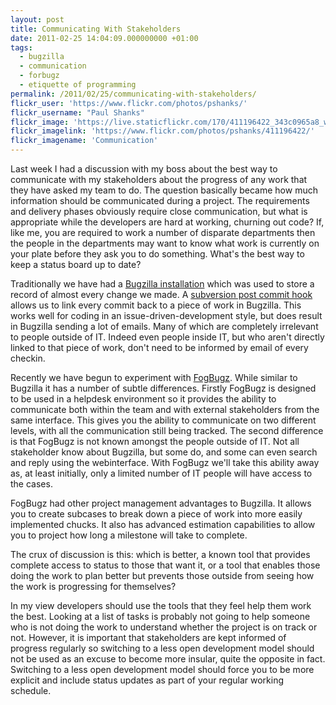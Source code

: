 ```yaml
---
layout: post
title: Communicating With Stakeholders
date: 2011-02-25 14:04:09.000000000 +01:00
tags:
  - bugzilla
  - communication
  - forbugz
  - etiquette of programming
permalink: /2011/02/25/communicating-with-stakeholders/
flickr_user: 'https://www.flickr.com/photos/pshanks/'
flickr_username: "Paul Shanks"
flickr_image: 'https://live.staticflickr.com/170/411196422_343c0965a8_w.jpg'
flickr_imagelink: 'https://www.flickr.com/photos/pshanks/411196422/'
flickr_imagename: 'Communication'
---
```

Last week I had a discussion with my boss about the best way to communicate with my stakeholders about the
progress of any work that they have asked my team to do. The question basically became how much information
should be communicated during a project. The requirements and delivery phases obviously require close
communication, but what is appropriate while the developers are hard at working, churning out code? If, like
me, you are required to work a number of disparate departments then the people in the departments may want to
know what work is currently on your plate before they ask you to do something. What's the best way to keep a
status board up to date?

Traditionally we have had a [Bugzilla installation](http://www.bugzilla.org/) which was used to
store a record of almost every change we made. A
[subversion post commit hook](http://mikewest.org/2006/06/subversion-post-commit-hooks-101) allows us
to link every commit back to a piece of work in Bugzilla. This works well for coding in an
issue-driven-development style, but does result in Bugzilla sending a lot of emails. Many of which are
completely irrelevant to people outside of IT. Indeed even people inside IT, but who aren't directly linked to
that piece of work, don't need to be informed by email of every checkin.

Recently we have begun to experiment with [FogBugz](http://www.fogcreek.com/fogbugz/). While
similar to Bugzilla it has a number of subtle differences. Firstly FogBugz is designed to be used in a
helpdesk environment so it provides the ability to communicate both within the team and with external
stakeholders from the same interface. This gives you the ability to communicate on two different levels, with
all the communication still being tracked. The second difference is that FogBugz is not known amongst the
people outside of IT. Not all stakeholder know about Bugzilla, but some do, and some can even search and reply
using the webinterface. With FogBugz we'll take this ability away as, at least initially, only a limited
number of IT people will have access to the cases.

FogBugz had other project management advantages to Bugzilla. It allows you to create subcases to break down a
piece of work into more easily implemented chucks. It also has advanced estimation capabilities to allow you
to project how long a milestone will take to complete.

The crux of discussion is this: which is better, a known tool that provides complete access to status to those
that want it, or a tool that enables those doing the work to plan better but prevents those outside from
seeing how the work is progressing for themselves?

In my view developers should use the tools that they feel help them work the best. Looking at a list of tasks
is probably not going to help someone who is not doing the work to understand whether the project is on track
or not. However, it is important that stakeholders are kept informed of progress regularly so switching to a
less open development model should not be used as an excuse to become more insular, quite the opposite in
fact. Switching to a less open development model should force you to be more explicit and include status
updates as part of your regular working schedule.
